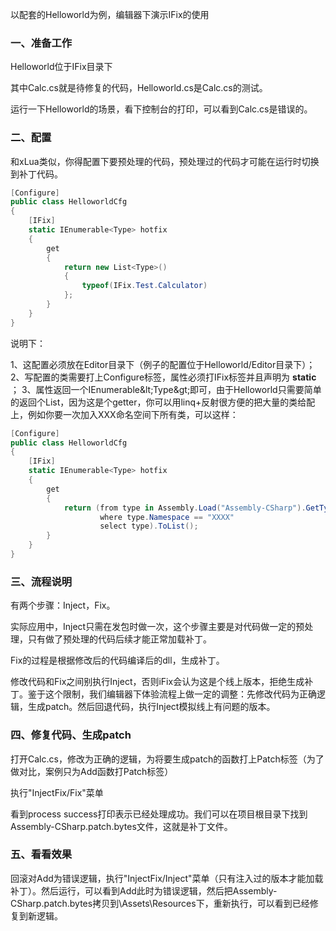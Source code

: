以配套的Helloworld为例，编辑器下演示IFix的使用

### 一、准备工作

Helloworld位于IFix目录下

其中Calc.cs就是待修复的代码，Helloworld.cs是Calc.cs的测试。

运行一下Helloworld的场景，看下控制台的打印，可以看到Calc.cs是错误的。

### 二、配置

和xLua类似，你得配置下要预处理的代码，预处理过的代码才可能在运行时切换到补丁代码。

~~~csharp
[Configure]
public class HelloworldCfg
{
    [IFix]
    static IEnumerable<Type> hotfix
    {
        get
        {
            return new List<Type>()
            {
                typeof(IFix.Test.Calculator)
            };
        }
    }
}
~~~

说明下：

1、这配置必须放在Editor目录下（例子的配置位于Helloworld/Editor目录下）；
2、写配置的类需要打上Configure标签，属性必须打IFix标签并且声明为 **static** ；
3、属性返回一个IEnumerable\&lt;Type\&gt;即可，由于Helloworld只需要简单的返回个List，因为这是个getter，你可以用linq+反射很方便的把大量的类给配上，例如你要一次加入XXX命名空间下所有类，可以这样：

~~~csharp
[Configure]
public class HelloworldCfg
{
    [IFix]
    static IEnumerable<Type> hotfix
    {
        get
        {
            return (from type in Assembly.Load("Assembly-CSharp").GetTypes()
                    where type.Namespace == "XXXX"
                    select type).ToList();
        }
    }
}
~~~


### 三、流程说明

有两个步骤：Inject，Fix。

实际应用中，Inject只需在发包时做一次，这个步骤主要是对代码做一定的预处理，只有做了预处理的代码后续才能正常加载补丁。

Fix的过程是根据修改后的代码编译后的dll，生成补丁。

修改代码和Fix之间别执行Inject，否则iFix会认为这是个线上版本，拒绝生成补丁。鉴于这个限制，我们编辑器下体验流程上做一定的调整：先修改代码为正确逻辑，生成patch。然后回退代码，执行Inject模拟线上有问题的版本。

### 四、修复代码、生成patch

打开Calc.cs，修改为正确的逻辑，为将要生成patch的函数打上Patch标签（为了做对比，案例只为Add函数打Patch标签）

执行"InjectFix/Fix"菜单

看到process success打印表示已经处理成功。我们可以在项目根目录下找到Assembly-CSharp.patch.bytes文件，这就是补丁文件。

### 五、看看效果

回滚对Add为错误逻辑，执行"InjectFix/Inject"菜单（只有注入过的版本才能加载补丁）。然后运行，可以看到Add此时为错误逻辑，然后把Assembly-CSharp.patch.bytes拷贝到\Assets\Resources下，重新执行，可以看到已经修复到新逻辑。
